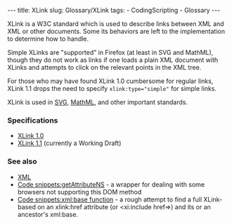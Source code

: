 --- title: XLink slug: Glossary/XLink tags: - CodingScripting - Glossary ---

XLink is a W3C standard which is used to describe links between XML and XML or other documents. Some its behaviors are left to the implementation to determine how to handle.

Simple XLinks are "supported" in Firefox (at least in SVG and MathML), though they do not work as links if one loads a plain XML document with XLinks and attempts to click on the relevant points in the XML tree.

For those who may have found XLink 1.0 cumbersome for regular links, XLink 1.1 drops the need to specify `xlink:type="simple"` for simple links.

XLink is used in [SVG](/en-US/docs/Web/SVG), [MathML](/en-US/docs/Web/MathML), and other important standards.

### Specifications

- <a href="https://www.w3.org/TR/xlink/" class="external">XLink 1.0</a>
- <a href="https://www.w3.org/TR/xlink11/" class="external">XLink 1.1</a> (currently a Working Draft)

### See also

- [XML](/en-US/docs/Web/XML)
- [Code snippets:getAttributeNS](/en-US/docs/Web/API/Element/getAttributeNS) - a wrapper for dealing with some browsers not supporting this DOM method
- [Code snippets:xml:base function](/en-US/docs/Archive/Add-ons/Code_snippets/XML/base_function) - a rough attempt to find a full XLink-based on an xlink:href attribute (or &lt;xi:include href=&gt;) and its or an ancestor's xml:base.
